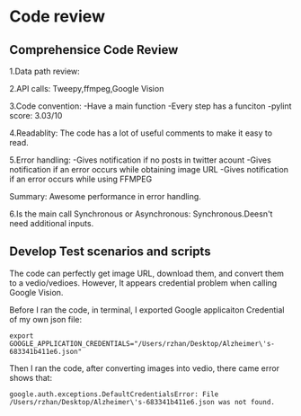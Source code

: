 # Code review

## Comprehensice Code Review
1.Data path review: 

2.API calls: Tweepy,ffmpeg,Google Vision

3.Code convention:
-Have a main function
-Every step has a funciton
-pylint score: 3.03/10

4.Readablity:
The code has a lot of useful comments to make it easy to read.

5.Error handling:
-Gives notification if no posts in twitter acount
-Gives notification if an error occurs while obtaining image URL
-Gives notification if an error occurs while using FFMPEG

Summary: Awesome performance in error handling.

6.Is the main call Synchronous or Asynchronous:
Synchronous.Deesn't need additional inputs.

## Develop Test scenarios and scripts
The code can perfectly get image URL, download them, and convert them to a vedio/vedioes.
However, It appears credential problem when calling Google Vision.

Before I ran the code, in terminal, I exported Google applicaiton Credential of my own json file:
```
export GOOGLE_APPLICATION_CREDENTIALS="/Users/rzhan/Desktop/Alzheimer\'s-683341b411e6.json"
```
Then I ran the code, after converting images into vedio, there came error shows that:
```
google.auth.exceptions.DefaultCredentialsError: File /Users/rzhan/Desktop/Alzheimer\'s-683341b411e6.json was not found.
```
